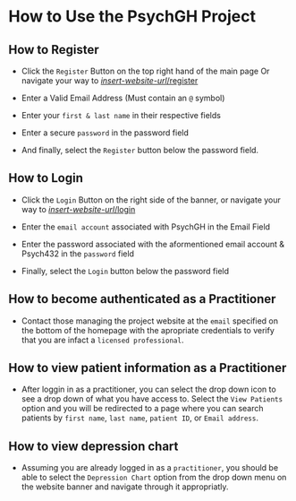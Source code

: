 # How to Use the PsychGH Project

## How to Register

- Click the `Register` Button on the top right hand of the main page
Or navigate your way to [*insert-website-url*/register]()

- Enter a Valid Email Address (Must contain an `@` symbol)

- Enter your `first & last name` in their respective fields

- Enter a secure `password` in the password field

- And finally, select the `Register` button below the password field.

## How to Login

- Click the `Login` Button on the right side of the banner,
or navigate your way to [*insert-website-url*/login]()

- Enter the `email account` associated with PsychGH in the Email Field

- Enter the password associated with the aformentioned email account & Psych432 in the `password` field

- Finally, select the `Login` button below the password field

## How to become authenticated as a Practitioner

- Contact those managing the project website at the `email` specified on the bottom of the homepage with the apropriate credentials to verify that you are infact a `licensed professional`.

## How to view patient information as a Practitioner

- After loggin in as a practitioner, you can select the drop down icon to see a drop down of what you have access to. Select the `View Patients` option and you will be redirected to a page where you can search patients by `first name`, `last name`, `patient ID`, or `Email address`.

## How to view depression chart

- Assuming you are already logged in as a `practitioner`, you should be able to select the `Depression Chart` option from the drop down menu on the website banner and navigate through it appropriatly.
